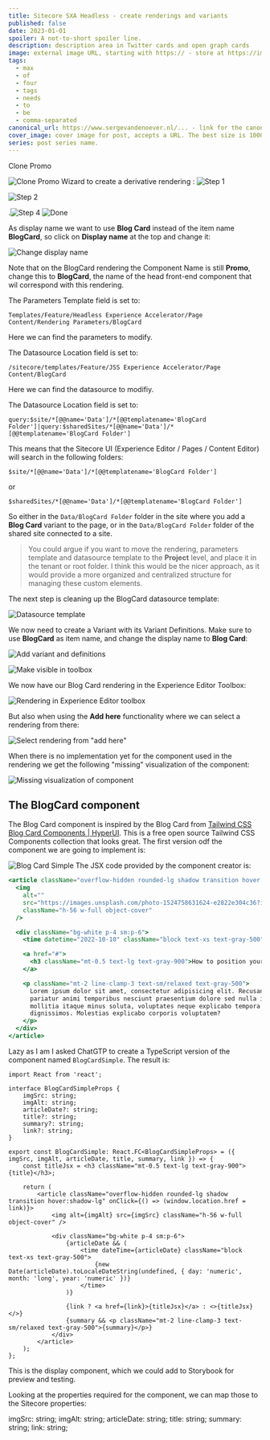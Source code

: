 ```yaml
---
title: Sitecore SXA Headless - create renderings and variants
published: false
date: 2023-01-01
spoiler: A not-to-short spoiler line.
description: description area in Twitter cards and open graph cards
image: external image URL, starting with https:// - store at https://imgbb.com/
tags:
  - max
  - of
  - four
  - tags
  - needs
  - to
  - be
  - comma-separated
canonical_url: https://www.sergevandenoever.nl/... - link for the canonical version of the content
cover_image: cover image for post, accepts a URL. The best size is 1000 x 420.
series: post series name.
---
```

Clone Promo

![Clone Promo](Sitecore_SXA_headless_create_renderings_and_variants/image-2024314412743.png)
Wizard to create a derivative rendering
:
![Step 1](Sitecore_SXA_headless_create_renderings_and_variants/image-2024314613992.png)

![Step 2](Sitecore_SXA_headless_create_renderings_and_variants/image-2024314750627.png)

.![Step 4](Sitecore_SXA_headless_create_renderings_and_variants/image-2024314932262.png)
![Done](Sitecore_SXA_headless_create_renderings_and_variants/image-202431503132.png)

As display name we want to use **Blog Card** instead of the item name **BlogCard**, so click on **Display name** at the top and change it:

![Change display name](Sitecore_SXA_headless_create_renderings_and_variants/image-202431524970.png)

Note that on the BlogCard rendering the Component Name is still **Promo**, change this to **BlogCard**, the name of the head front-end component that wil correspond with this rendering.

The Parameters Template field is set to:

```
Templates/Feature/Headless Experience Accelerator/Page Content/Rendering Parameters/BlogCard
```
Here we can find the parameters to modify.

The Datasource Location field is set to:

```
/sitecore/templates/Feature/JSS Experience Accelerator/Page Content/BlogCard
```

Here we can find the datasource to modifiy.

The Datasource Location field is set to:
```
query:$site/*[@@name='Data']/*[@@templatename='BlogCard Folder']|query:$sharedSites/*[@@name='Data']/*[@@templatename='BlogCard Folder']
```

This means that the Sitecore UI (Experience Editor / Pages / Content Editor) will search in the following folders:

```
$site/*[@@name='Data']/*[@@templatename='BlogCard Folder']
```
or
```
$sharedSites/*[@@name='Data']/*[@@templatename='BlogCard Folder']
```

So either in the `Data/BlogCard Folder` folder in the site where you add a **Blog Card** variant to the page, or in the `Data/BlogCard Folder` folder of the shared site connected to a site.

>You could argue if you want to move the rendering, parameters template and datasource template to the **Project** level, and place it in the tenant or root folder. I think this would be the nicer approach, as it would provide a more organized and centralized structure for managing these custom elements.

The next step is cleaning up the BlogCard datasource template:

![Datasource template](Sitecore_SXA_headless_create_renderings_and_variants/image-2024321630738.png)

We now need to create a Variant with its Variant Definitions. Make sure to use **BlogCard** as item name, and change the display name to **Blog Card**:

![Add variant and definitions](Sitecore_SXA_headless_create_renderings_and_variants/image-2024335449372.png)

![Make visible in toolbox](Sitecore_SXA_headless_create_renderings_and_variants/image-2024335156149.png)

We now have our Blog Card rendering in the Experience Editor Toolbox:

![Rendering in Experience Editor toolbox](WIP/Sitecore_SXA_headless_create_renderings_and_variants/image-202433588969.png)

But also when using the **Add here** functionality where we can select a rendering from there:

![Select rendering from "add here"](Sitecore_SXA_headless_create_renderings_and_variants/image-20243325499.png)

When there is no implementation yet for the component used in the rendering we get the following "missing" visualization of the component:

![Missing visualization of component](Sitecore_SXA_headless_create_renderings_and_variants/image-202433413456.png)
## The BlogCard component
The Blog Card component is inspired by the Blog Card from [Tailwind CSS Blog Card Components | HyperUI](https://www.hyperui.dev/components/marketing/blog-cards). This is a free open source Tailwind CSS Components collection that looks great. The first version odf the component we are going to implement is:

![Blog Card Simple](Sitecore_SXA_headless_create_renderings_and_variants/image-2024323256916.png)
The JSX code provided by the component creator is:

```jsx
<article className="overflow-hidden rounded-lg shadow transition hover:shadow-lg">
  <img
    alt=""
    src="https://images.unsplash.com/photo-1524758631624-e2822e304c36?ixlib=rb-1.2.1&ixid=MnwxMjA3fDF8MHxwaG90by1wYWdlfHx8fGVufDB8fHx8&auto=format&fit=crop&w=2070&q=80"
    className="h-56 w-full object-cover"
  />

  <div className="bg-white p-4 sm:p-6">
    <time datetime="2022-10-10" className="block text-xs text-gray-500"> 10th Oct 2022 </time>

    <a href="#">
      <h3 className="mt-0.5 text-lg text-gray-900">How to position your furniture for positivity</h3>
    </a>

    <p className="mt-2 line-clamp-3 text-sm/relaxed text-gray-500">
      Lorem ipsum dolor sit amet, consectetur adipisicing elit. Recusandae dolores, possimus
      pariatur animi temporibus nesciunt praesentium dolore sed nulla ipsum eveniet corporis quidem,
      mollitia itaque minus soluta, voluptates neque explicabo tempora nisi culpa eius atque
      dignissimos. Molestias explicabo corporis voluptatem?
    </p>
  </div>
</article>
```

Lazy as I am I asked ChatGTP to create a TypeScript version of the component named `BlogCardSimple`. The result is:

```tsx
import React from 'react';

interface BlogCardSimpleProps {
    imgSrc: string;
    imgAlt: string;
    articleDate?: string;
    title?: string;
    summary?: string;
    link?: string;
}

export const BlogCardSimple: React.FC<BlogCardSimpleProps> = ({ imgSrc, imgAlt, articleDate, title, summary, link }) => {
    const titleJsx = <h3 className="mt-0.5 text-lg text-gray-900">{title}</h3>;

    return (
        <article className="overflow-hidden rounded-lg shadow transition hover:shadow-lg" onClick={() => (window.location.href = link)}>
            <img alt={imgAlt} src={imgSrc} className="h-56 w-full object-cover" />

            <div className="bg-white p-4 sm:p-6">
                {articleDate && (
                    <time dateTime={articleDate} className="block text-xs text-gray-500">
                        {new Date(articleDate).toLocaleDateString(undefined, { day: 'numeric', month: 'long', year: 'numeric' })}
                    </time>
                )}

                {link ? <a href={link}>{titleJsx}</a> : <>{titleJsx}</>}
                {summary && <p className="mt-2 line-clamp-3 text-sm/relaxed text-gray-500">{summary}</p>}
            </div>
        </article>
    );
};
```

This is the display component, which we could add to Storybook for preview and testing.

Looking at the properties required for the component, we can map those to the Sitecore properties:

imgSrc: string;
imgAlt: string;
articleDate: string;
title: string;
summary: string;
link: string;